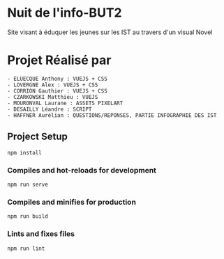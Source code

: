 # Nuit de l'info-BUT2
Site visant à éduquer les jeunes sur les IST au travers d'un visual Novel 

# Projet Réalisé par
    - ELUECQUE Anthony : VUEJS + CSS 
    - LOVERGNE Alex : VUEJS + CSS
    - CORRION Gauthier : VUEJS + CSS
    - CZARKOWSKI Matthieu : VUEJS
    - MOURONVAL Laurane : ASSETS PIXELART
    - DESAILLY Léandre : SCRIPT
    - HAFFNER Aurélian : QUESTIONS/REPONSES, PARTIE INFOGRAPHIE DES IST


## Project Setup
```
npm install
```

### Compiles and hot-reloads for development
```
npm run serve
```

### Compiles and minifies for production
```
npm run build
```

### Lints and fixes files
```
npm run lint
```


   
    
